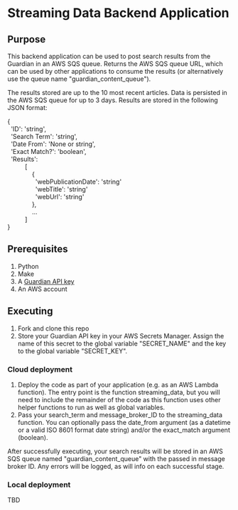# Streaming Data Backend Application

## Purpose

This backend application can be used to post search results from the Guardian in an AWS SQS queue.  Returns the AWS SQS queue URL, which can be used by other applications to consume the results (or alternatively use the queue name "guardian_content_queue").

The results stored are up to the 10 most recent articles.  Data is persisted in the AWS SQS queue for up to 3 days.  Results are stored in the following JSON format:

{  
&nbsp;&nbsp;'ID': 'string',  
&nbsp;&nbsp;'Search Term': 'string',  
&nbsp;&nbsp;'Date From': 'None or string',  
&nbsp;&nbsp;'Exact Match?': 'boolean',  
&nbsp;&nbsp;'Results':  
&nbsp;&nbsp;&nbsp;&nbsp;&nbsp;&nbsp;&nbsp;&nbsp;&nbsp;&nbsp;\[  
&nbsp;&nbsp;&nbsp;&nbsp;&nbsp;&nbsp;&nbsp;&nbsp;&nbsp;&nbsp;&nbsp;&nbsp;&nbsp;&nbsp;{  
&nbsp;&nbsp;&nbsp;&nbsp;&nbsp;&nbsp;&nbsp;&nbsp;&nbsp;&nbsp;&nbsp;&nbsp;&nbsp;&nbsp;&nbsp;&nbsp;'webPublicationDate': 'string'  
&nbsp;&nbsp;&nbsp;&nbsp;&nbsp;&nbsp;&nbsp;&nbsp;&nbsp;&nbsp;&nbsp;&nbsp;&nbsp;&nbsp;&nbsp;&nbsp;'webTitle': 'string'  
&nbsp;&nbsp;&nbsp;&nbsp;&nbsp;&nbsp;&nbsp;&nbsp;&nbsp;&nbsp;&nbsp;&nbsp;&nbsp;&nbsp;&nbsp;&nbsp;'webUrl': 'string'  
&nbsp;&nbsp;&nbsp;&nbsp;&nbsp;&nbsp;&nbsp;&nbsp;&nbsp;&nbsp;&nbsp;&nbsp;&nbsp;&nbsp;},  
&nbsp;&nbsp;&nbsp;&nbsp;&nbsp;&nbsp;&nbsp;&nbsp;&nbsp;&nbsp;&nbsp;&nbsp;&nbsp;&nbsp;...  
&nbsp;&nbsp;&nbsp;&nbsp;&nbsp;&nbsp;&nbsp;&nbsp;&nbsp;&nbsp;]  
}

## Prerequisites

1. Python
2. Make
3. A [Guardian API key](https://open-platform.theguardian.com/)
4. An AWS account

## Executing

1. Fork and clone this repo
2. Store your Guardian API key in your AWS Secrets Manager.  Assign the name of this secret to the global variable "SECRET_NAME" and the key to the global variable "SECRET_KEY".

### Cloud deployment

1. Deploy the code as part of your application (e.g. as an AWS Lambda function).  The entry point is the function streaming_data, but you will need to include the remainder of the code as this function uses other helper functions to run as well as global variables.
2. Pass your search_term and message_broker_ID to the streaming_data function.  You can optionally pass the date_from argument (as a datetime or a valid ISO 8601 format date string) and/or the exact_match argument (boolean).

After successfully executing, your search results will be stored in an AWS SQS queue named "guardian_content_queue" with the passed in message broker ID.  Any errors will be logged, as will info on each successful stage.

### Local deployment

TBD
